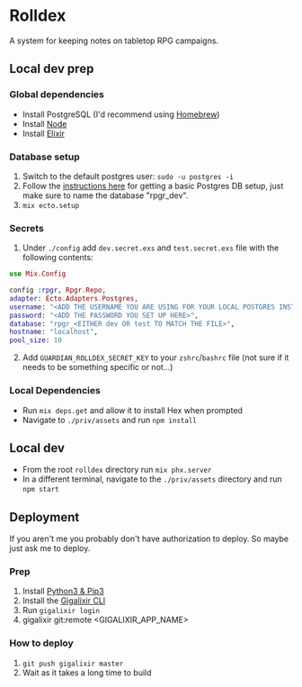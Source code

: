 # Rolldex


A system for keeping notes on tabletop RPG campaigns.

## Local dev prep

### Global dependencies
- Install PostgreSQL (I'd recommend using [Homebrew](https://www.codefellows.org/blog/three-battle-tested-ways-to-install-postgresql/))
- Install [Node](https://nodejs.org/en/download/package-manager/)
- Install [Elixir](https://elixir-lang.org/install.html)

### Database setup
1. Switch to the default postgres user: `sudo -u postgres -i`
1. Follow the [instructions here](https://www.freecodecamp.org/news/how-to-get-started-with-postgresql-9d3bc1dd1b11/) for getting a basic Postgres DB setup, just make sure to name the database "rpgr_dev".
1. `mix ecto.setup`

### Secrets
1. Under `./config` add `dev.secret.exs` and `test.secret.exs` file with the following contents:
```ex
use Mix.Config

config :rpgr, Rpgr.Repo,
adapter: Ecto.Adapters.Postgres,
username: "<ADD THE USERNAME YOU ARE USING FOR YOUR LOCAL POSTGRES INSTANCE HERE>",
password: "<ADD THE PASSWORD YOU SET UP HERE>",
database: "rpgr_<EITHER dev OR test TO MATCH THE FILE>",
hostname: "localhost",
pool_size: 10
```
2. Add `GUARDIAN_ROLLDEX_SECRET_KEY` to your `zshrc`/`bashrc` file (not sure if it needs to be something specific or not...)

### Local Dependencies
- Run `mix deps.get` and allow it to install Hex when prompted
- Navigate to `./priv/assets` and run `npm install`

## Local dev
- From the root `rolldex` directory run `mix phx.server`
- In a different terminal, navigate to the `./priv/assets` directory and run `npm start`

## Deployment
If you aren't me you probably don't have authorization to deploy. So maybe just ask me to deploy.

### Prep
1. Install [Python3 & Pip3](https://docs.python-guide.org/starting/install3/osx/)
1. Install the [Gigalixir CLI](https://gigalixir.readthedocs.io/en/latest/main.html#install-the-command-line-interface)
1. Run `gigalixir login`
1. gigalixir git:remote <GIGALIXIR_APP_NAME>

### How to deploy
1. `git push gigalixir master`
1. Wait as it takes a long time to build